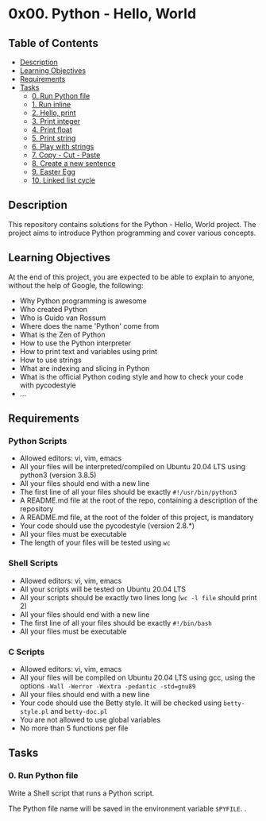 
# 0x00. Python - Hello, World

## Table of Contents

- [Description](#description)
- [Learning Objectives](#learning-objectives)
- [Requirements](#requirements)
- [Tasks](#tasks)
    - [0. Run Python file](#0-run-python-file)
    - [1. Run inline](#1-run-inline)
    - [2. Hello, print](#2-hello-print)
    - [3. Print integer](#3-print-integer)
    - [4. Print float](#4-print-float)
    - [5. Print string](#5-print-string)
    - [6. Play with strings](#6-play-with-strings)
    - [7. Copy - Cut - Paste](#7-copy---cut---paste)
    - [8. Create a new sentence](#8-create-a-new-sentence)
    - [9. Easter Egg](#9-easter-egg)
    - [10. Linked list cycle](#10-linked-list-cycle)

## Description

This repository contains solutions for the Python - Hello, World project. The project aims to introduce Python programming and cover various concepts.

## Learning Objectives

At the end of this project, you are expected to be able to explain to anyone, without the help of Google, the following:

- Why Python programming is awesome
- Who created Python
- Who is Guido van Rossum
- Where does the name 'Python' come from
- What is the Zen of Python
- How to use the Python interpreter
- How to print text and variables using print
- How to use strings
- What are indexing and slicing in Python
- What is the official Python coding style and how to check your code with pycodestyle
- ...

## Requirements

### Python Scripts

- Allowed editors: vi, vim, emacs
- All your files will be interpreted/compiled on Ubuntu 20.04 LTS using python3 (version 3.8.5)
- All your files should end with a new line
- The first line of all your files should be exactly `#!/usr/bin/python3`
- A README.md file at the root of the repo, containing a description of the repository
- A README.md file, at the root of the folder of this project, is mandatory
- Your code should use the pycodestyle (version 2.8.*)
- All your files must be executable
- The length of your files will be tested using `wc`

### Shell Scripts

- Allowed editors: vi, vim, emacs
- All your scripts will be tested on Ubuntu 20.04 LTS
- All your scripts should be exactly two lines long (`wc -l file` should print 2)
- All your files should end with a new line
- The first line of all your files should be exactly `#!/bin/bash`
- All your files must be executable

### C Scripts

- Allowed editors: vi, vim, emacs
- All your files will be compiled on Ubuntu 20.04 LTS using gcc, using the options `-Wall -Werror -Wextra -pedantic -std=gnu89`
- All your files should end with a new line
- Your code should use the Betty style. It will be checked using `betty-style.pl` and `betty-doc.pl`
- You are not allowed to use global variables
- No more than 5 functions per file

## Tasks

### 0. Run Python file

Write a Shell script that runs a Python script.

The Python file name will be saved in the environment variable `$PYFILE`.
.
